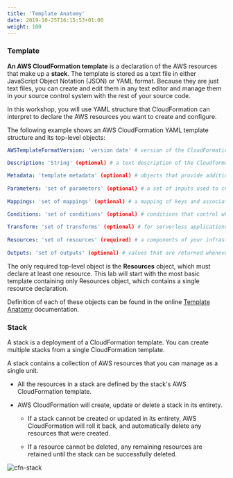 ```yaml
---
title: 'Template Anatomy'
date: 2019-10-25T16:15:53+01:00
weight: 100
---
```


### Template

**An AWS CloudFormation template** is a declaration of the AWS resources that make up a **stack**. The template is stored as a text file
in either JavaScript Object Notation (JSON) or YAML format. Because they are just text files, you can create and edit them in any text editor
and manage them in your source control system with the rest of your source code.
  
In this workshop, you will use YAML structure that CloudFormation can interpret to declare the AWS resources you want to create and configure.   

The following example shows an AWS CloudFormation YAML template structure and its top-level objects:

```yaml
AWSTemplateFormatVersion: 'version date' # version of the CloudFormation template. Only accepted value is '2010-09-09'

Description: 'String' (optional) # a text description of the Cloudformation template
  
Metadata: 'template metadata' (optional) # objects that provide additional information about the template
  
Parameters: 'set of parameters' (optional) # a set of inputs used to customize the template
    
Mappings: 'set of mappings' (optional) # a mapping of keys and associated values 

Conditions: 'set of conditions' (optional) # conditions that control whether certain resources are created  
  
Transform: 'set of transforms' (optional) # for serverless applications
  
Resources: 'set of resources' (required) # a components of your infrastructure   
  
Outputs: 'set of outputs' (optional) # values that are returned whenever you view your stack's properties
```

The only required top-level object is the **Resources** object, which must declare at least one resource. This lab will start with the most basic template
containing only Resources object, which contains a single resource declaration.

Definition of each of these objects can be found in the online [Template Anatomy](https://docs.aws.amazon.com/AWSCloudFormation/latest/UserGuide/template-anatomy.html) documentation.

### Stack

A stack is a deployment of a CloudFormation template. You can create multiple stacks from a single CloudFormation template.

A stack contains a collection of AWS resources that you can manage as a single unit.

+ All the resources in a stack are defined by the stack's AWS CloudFormation template.

* AWS CloudFormation will create, update or delete a stack in its entirety.

    * If a stack cannot be created or updated in its entirety, AWS CloudFormation will roll it back, and automatically delete any resources that were created.

    * If a resource cannot be deleted, any remaining resources are retained until the stack can be successfully deleted.

![cfn-stack](../cfn-stack.png)
